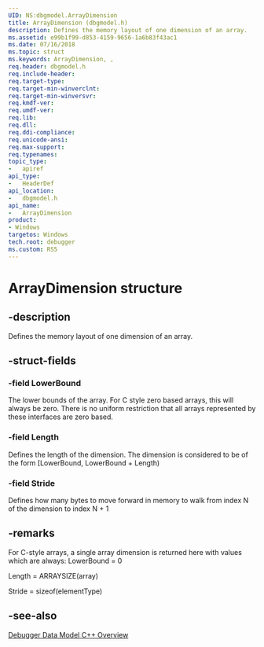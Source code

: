 ```yaml
---
UID: NS:dbgmodel.ArrayDimension
title: ArrayDimension (dbgmodel.h)
description: Defines the memory layout of one dimension of an array.
ms.assetid: e99b1f99-d853-4159-9656-1a6b83f43ac1
ms.date: 07/16/2018
ms.topic: struct
ms.keywords: ArrayDimension, , 
req.header: dbgmodel.h
req.include-header:
req.target-type:
req.target-min-winverclnt:
req.target-min-winversvr:
req.kmdf-ver:
req.umdf-ver:
req.lib:
req.dll:
req.ddi-compliance:
req.unicode-ansi:
req.max-support:
req.typenames: 
topic_type: 
-	apiref
api_type: 
-	HeaderDef
api_location: 
-	dbgmodel.h
api_name: 
-	ArrayDimension
product:
- Windows
targetos: Windows
tech.root: debugger
ms.custom: RS5
---
```


# ArrayDimension structure

## -description

Defines the memory layout of one dimension of an array.


## -struct-fields

### -field LowerBound
The lower bounds of the array.  For C style zero based arrays, this will always be zero.  There is no uniform restriction that all arrays represented by these interfaces are zero based.
 
### -field Length
Defines the length of the dimension.  The dimension is considered to be of the form [LowerBound, LowerBound + Length)

### -field Stride
Defines how many bytes to move forward in memory to walk from index N of the dimension to index N + 1

## -remarks

For C-style arrays, a single array dimension is returned here with values which are always: 
LowerBound = 0

Length = ARRAYSIZE(array)

Stride = sizeof(elementType)

## -see-also

[Debugger Data Model C++ Overview](https://docs.microsoft.com/windows-hardware/drivers/debugger/data-model-cpp-overview)

